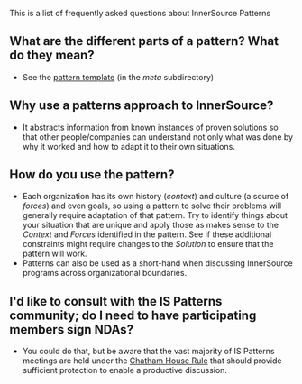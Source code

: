 This is a list of frequently asked questions about InnerSource Patterns

## What are the different parts of a pattern? What do they mean?
* See the [pattern template](meta/pattern-template.md) (in the *meta* subdirectory)

## Why use a patterns approach to InnerSource?
* It abstracts information from known instances of proven solutions so that other people/companies can understand not only what was done by why it worked and how to adapt it to their own situations.

## How do you use the pattern?
* Each organization has its own history (*context*) and culture (a source of *forces*) and even goals, so using a pattern to solve their problems will generally require adaptation of that pattern. Try to identify things about your situation that are unique and apply those as makes sense to the *Context* and *Forces* identified in the pattern. See if these additional constraints might require changes to the *Solution* to ensure that the pattern will work.
* Patterns can also be used as a short-hand when discussing InnerSource programs across organizational boundaries.

## I'd like to consult with the IS Patterns community; do I need to have participating members sign NDAs?
* You could do that, but be aware that the vast majority of IS Patterns meetings are held under the [Chatham House Rule](https://www.chathamhouse.org/chatham-house-rule) that should provide sufficient protection to enable a productive discussion.

